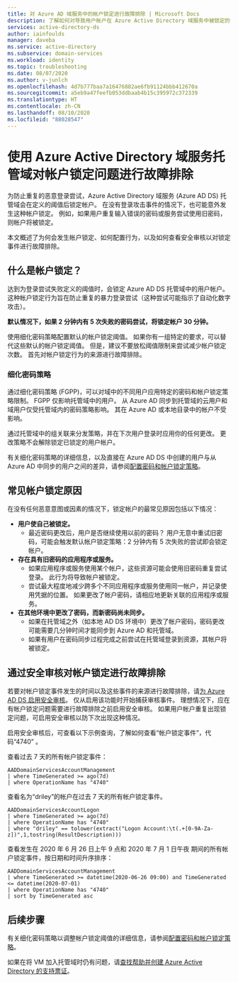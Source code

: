 ```yaml
---
title: 对 Azure AD 域服务中的帐户锁定进行故障排除 | Microsoft Docs
description: 了解如何对导致用户帐户在 Azure Active Directory 域服务中被锁定的常见问题进行故障排除。
services: active-directory-ds
author: iainfoulds
manager: daveba
ms.service: active-directory
ms.subservice: domain-services
ms.workload: identity
ms.topic: troubleshooting
ms.date: 08/07/2020
ms.author: v-junlch
ms.openlocfilehash: 4d7b777baa7a16476882ae6fb91124bbb412670a
ms.sourcegitcommit: a5eb9a47feefb053ddbaab4b15c395972c372339
ms.translationtype: HT
ms.contentlocale: zh-CN
ms.lasthandoff: 08/10/2020
ms.locfileid: "88028547"
---
```

# <a name="troubleshoot-account-lockout-problems-with-an-azure-active-directory-domain-services-managed-domain"></a>使用 Azure Active Directory 域服务托管域对帐户锁定问题进行故障排除

为防止重复的恶意登录尝试，Azure Active Directory 域服务 (Azure AD DS) 托管域会在定义的阈值后锁定帐户。 在没有登录攻击事件的情况下，也可能意外发生这种帐户锁定。 例如，如果用户重复输入错误的密码或服务尝试使用旧密码，则帐户将被锁定。

本文概述了为何会发生帐户锁定、如何配置行为，以及如何查看安全审核以对锁定事件进行故障排除。

## <a name="what-is-an-account-lockout"></a>什么是帐户锁定？

达到为登录尝试失败定义的阈值时，会锁定 Azure AD DS 托管域中的用户帐户。 这种帐户锁定行为旨在防止重复的暴力登录尝试（这种尝试可能指示了自动化数字攻击）。

**默认情况下，如果 2 分钟内有 5 次失败的密码尝试，将锁定帐户 30 分钟。**

使用细化密码策略配置默认的帐户锁定阈值。 如果你有一组特定的要求，可以替代这些默认的帐户锁定阈值。 但是，建议不要放松阈值限制来尝试减少帐户锁定次数。 首先对帐户锁定行为的来源进行故障排除。

### <a name="fine-grained-password-policy"></a>细化密码策略

通过细化密码策略 (FGPP)，可以对域中的不同用户应用特定的密码和帐户锁定策略限制。 FGPP 仅影响托管域中的用户。 从 Azure AD 同步到托管域的云用户和域用户仅受托管域内的密码策略影响。 其在 Azure AD 或本地目录中的帐户不受影响。

通过托管域中的组关联来分发策略，并在下次用户登录时应用你的任何更改。 更改策略不会解除锁定已锁定的用户帐户。

有关细化密码策略的详细信息，以及直接在 Azure AD DS 中创建的用户与从 Azure AD 中同步的用户之间的差异，请参阅[配置密码和帐户锁定策略][configure-fgpp]。

## <a name="common-account-lockout-reasons"></a>常见帐户锁定原因

在没有任何恶意意图或因素的情况下，锁定帐户的最常见原因包括以下情况：

* **用户使自己被锁定。**
    * 最近密码更改后，用户是否继续使用以前的密码？ 用户无意中重试旧密码，可能会触发默认帐户锁定策略：2 分钟内有 5 次失败的尝试即会锁定帐户。
* **存在具有旧密码的应用程序或服务。**
    * 如果应用程序或服务使用某个帐户，这些资源可能会使用旧密码重复尝试登录。 此行为将导致帐户被锁定。
    * 尝试最大程度地减少跨多个不同应用程序或服务使用同一帐户，并记录使用凭据的位置。 如果更改了帐户密码，请相应地更新关联的应用程序或服务。
* **在其他环境中更改了密码，而新密码尚未同步。**
    * 如果在托管域之外（如本地 AD DS 环境中）更改了帐户密码，密码更改可能需要几分钟时间才能同步到 Azure AD 和托管域。
    * 如果有用户在密码同步过程完成之前尝试在托管域登录到资源，其帐户将被锁定。

## <a name="troubleshoot-account-lockouts-with-security-audits"></a>通过安全审核对帐户锁定进行故障排除

若要对帐户锁定事件发生的时间以及这些事件的来源进行故障排除，请[为 Azure AD DS 启用安全审核][security-audit-events]。 仅从启用该功能时开始捕获审核事件。 理想情况下，应在有帐户锁定问题需要进行故障排除之前启用安全审核。 如果用户帐户重复出现锁定问题，可启用安全审核以防下次出现这种情况。

启用安全审核后，可查看以下示例查询，了解如何查看“帐户锁定事件”，代码“4740” 。

查看过去 7 天的所有帐户锁定事件：

```Kusto
AADDomainServicesAccountManagement
| where TimeGenerated >= ago(7d)
| where OperationName has "4740"
```

查看名为“driley”的帐户在过去 7 天的所有帐户锁定事件。

```Kusto
AADDomainServicesAccountLogon
| where TimeGenerated >= ago(7d)
| where OperationName has "4740"
| where "driley" == tolower(extract("Logon Account:\t(.+[0-9A-Za-z])",1,tostring(ResultDescription)))
```

查看发生在 2020 年 6 月 26 日上午 9 点和 2020 年 7 月 1 日午夜 期间的所有帐户锁定事件，按日期和时间升序排序：

```Kusto
AADDomainServicesAccountManagement
| where TimeGenerated >= datetime(2020-06-26 09:00) and TimeGenerated <= datetime(2020-07-01)
| where OperationName has "4740"
| sort by TimeGenerated asc
```

## <a name="next-steps"></a>后续步骤

有关细化密码策略以调整帐户锁定阈值的详细信息，请参阅[配置密码和帐户锁定策略][configure-fgpp]。

如果在将 VM 加入托管域时仍有问题，请[查找帮助并创建 Azure Active Directory 的支持票证][azure-ad-support]。

<!-- INTERNAL LINKS -->
[configure-fgpp]: password-policy.md
[security-audit-events]: security-audit-events.md
[azure-ad-support]: https://support.azure.cn/en-us/support/support-azure/

